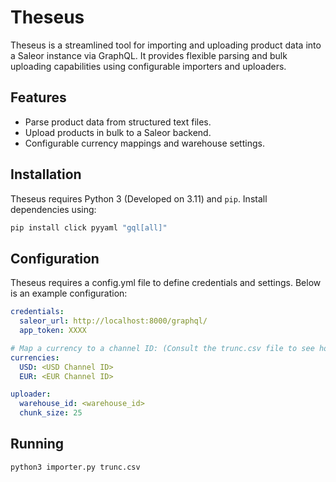 # Theseus

Theseus is a streamlined tool for importing and uploading product data into a Saleor instance via GraphQL. It provides flexible parsing and bulk uploading capabilities using configurable importers and uploaders.

## Features
- Parse product data from structured text files.
- Upload products in bulk to a Saleor backend.
- Configurable currency mappings and warehouse settings.

## Installation

Theseus requires Python 3 (Developed on 3.11) and `pip`. Install dependencies using:

```sh
pip install click pyyaml "gql[all]"
```

## Configuration

Theseus requires a config.yml file to define credentials and settings. Below is an example configuration:
```yaml
credentials:
  saleor_url: http://localhost:8000/graphql/
  app_token: XXXX

# Map a currency to a channel ID: (Consult the trunc.csv file to see how this is used.)
currencies:
  USD: <USD Channel ID>
  EUR: <EUR Channel ID>

uploader:
  warehouse_id: <warehouse_id>
  chunk_size: 25
```

## Running

```sh
python3 importer.py trunc.csv
```
